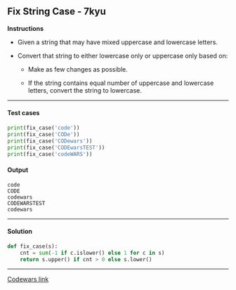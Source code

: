 ## Fix String Case - 7kyu

**Instructions**

- Given a string that may have mixed uppercase and lowercase letters.

- Convert that string to either lowercase only or uppercase only based on:

    - Make as few changes as possible.

    - If the string contains equal number of uppercase and lowercase letters, convert the string to lowercase.

---

#### Test cases

```python
print(fix_case('code'))
print(fix_case('CODe'))
print(fix_case('CODewars'))
print(fix_case('CODEwarsTEST'))
print(fix_case('codeWARS'))
```

#### Output 

```
code
CODE
codewars
CODEWARSTEST
codewars
```

---

#### Solution

```python
def fix_case(s):
    cnt = sum(-1 if c.islower() else 1 for c in s)
    return s.upper() if cnt > 0 else s.lower()
```

---

[Codewars link](https://www.codewars.com/kata/5b180e9fedaa564a7000009a)
